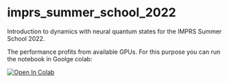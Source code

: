 # imprs_summer_school_2022
Introduction to dynamics with neural quantum states for the IMPRS Summer School 2022.

The performance profits from available GPUs. For this purpose you can run the notebook
in Goolge colab:

[![Open In Colab](https://colab.research.google.com/assets/colab-badge.svg)](https://colab.research.google.com/github/markusschmitt/imprs_summer_school_2022/main/nqs_time_evolution.ipynb)

